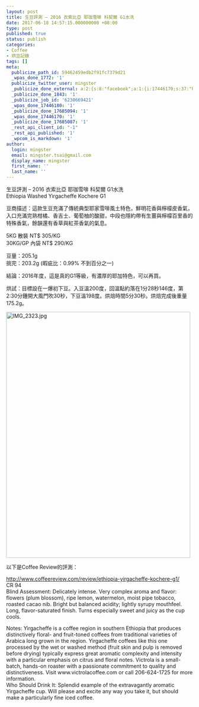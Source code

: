 ```yaml
---
layout: post
title: 生豆評測 – 2016 衣索比亞 耶珈雪啡 科契爾 G1水洗
date: 2017-06-18 14:57:15.000000000 +08:00
type: post
published: true
status: publish
categories:
- Coffee
- 烘豆記錄
tags: []
meta:
  publicize_path_id: 59462459edb2f91fc7379d21
  _wpas_done_1772: '1'
  publicize_twitter_user: mingster
  _publicize_done_external: a:2:{s:8:"facebook";a:1:{i:17446170;s:37:"https://facebook.com/1349133248468801";}s:7:"twitter";a:1:{i:1772;s:54:"https://twitter.com/mingster/status/876333010601357312";}}
  _publicize_done_1843: '1'
  _publicize_job_id: '6230669421'
  _wpas_done_17446180: '1'
  _publicize_done_17685094: '1'
  _wpas_done_17446170: '1'
  _publicize_done_17685087: '1'
  _rest_api_client_id: "-1"
  _rest_api_published: '1'
  _wpcom_is_markdown: '1'
author:
  login: mingster
  email: mingster.tsai@gmail.com
  display_name: mingster
  first_name: ''
  last_name: ''
---
```

<p>生豆評測 – 2016 衣索比亞 耶珈雪啡 科契爾 G1水洗<br />
Ethiopia Washed Yirgacheffe Kochere G1</p>
<p>豆商描述：這款生豆充滿了傳統典型耶家雪啡風土特色，鮮明花香與檸檬皮香氣，入口充滿完熟柑橘、香吉士、葡萄柚的酸甜，中段也隱約帶有生薑與檸檬百里香的特殊香氣，餘韻還有香草與紅茶香氣的氣息。</p>
<p>5KG 散裝 NT$ 305/KG<br />
30KG/GP 內袋 NT$ 290/KG</p>
<p>豆量：205.1g<br />
挑完：203.2g (暇疵比：0.99% 不到百分之一)</p>
<p>結論：2016年度，這是真的G1等級，有濃厚的耶加特色，可以再買。</p>
<p>烘試：目標設在一爆初下豆。入豆溫200度，回溫點約落在1分28秒146度，第2:30分鍾開大風門吹30秒，下豆溫198度。烘焙時間5分30秒。烘焙完成後重量175.2g。</p>
<p><img class="  wp-image-1751 aligncenter" src="{{ site.JB.IMAGE_PATH }}/img_2323.jpg?w=4032" alt="IMG_2323.jpg" width="497" height="663" /></p>
<p>以下是Coffee Review的評測：</p>
<p><a href="http://www.coffeereview.com/review/ethiopia-yirgacheffe-kochere-g1/" target="_blank" rel="noopener">http://www.coffeereview.com/review/ethiopia-yirgacheffe-kochere-g1/</a><br />
CR 94<br />
Blind Assessment: Delicately intense. Very complex aroma and flavor: flowers (plum blossom), ripe lemon, watermelon, moist pipe tobacco, roasted cacao nib. Bright but balanced acidity; lightly syrupy mouthfeel. Long, flavor-saturated finish. Turns especially sweet and juicy as the cup cools.</p>
<p>Notes: Yirgacheffe is a coffee region in southern Ethiopia that produces distinctively floral- and fruit-toned coffees from traditional varieties of Arabica long grown in the region. Yirgacheffe coffees like this one processed by the wet or washed method (fruit skin and pulp is removed before drying) typically express great aromatic complexity and intensity with a particular emphasis on citrus and floral notes. Victrola is a small-batch, hands-on roaster with a passionate commitment to quality and distinctiveness. Visit www.victrolacoffee.com or call 206-624-1725 for more information.<br />
Who Should Drink It: Splendid example of the extravagantly aromatic Yirgacheffe cup. Will please and excite any way you take it, but should make a particularly fine iced coffee.</p>
